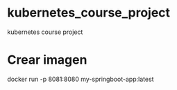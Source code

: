 # kubernetes_course_project
kubernetes course project

# Crear imagen
docker run -p 8081:8080 my-springboot-app:latest


